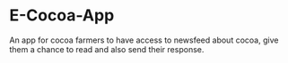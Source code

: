 # E-Cocoa-App
An app for cocoa farmers to have access to newsfeed about cocoa, give them a chance to read and also send their response.
